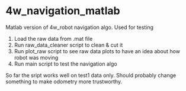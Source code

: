# 4w_navigation_matlab
Matlab version of 4w_robot navigation algo. Used for testing

1. Load the raw data from .mat file
2. Run raw_data_cleaner script to clean & cut it
3. Run plot_raw script to see raw data plots to have an idea about how robot was moving
4. Run main script to test the navigation algo

So far the sript works well on test1 data only. Should probably change something to make odometry more trustworthy.
